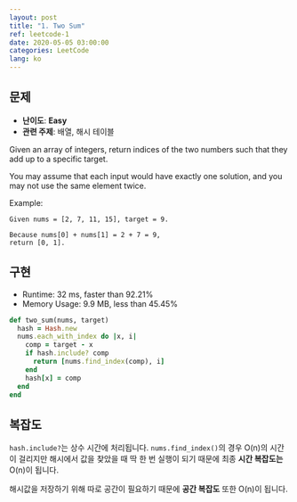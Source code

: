 ```yaml
---
layout: post
title: "1. Two Sum"
ref: leetcode-1
date: 2020-05-05 03:00:00
categories: LeetCode
lang: ko
---
```


## 문제
- **난이도**: **Easy**
- **관련 주제**: 배열, 해시 테이블

Given an array of integers, return indices of the two numbers such that they add up to a specific target.

You may assume that each input would have exactly one solution, and you may not use the same element twice.

Example:
```
Given nums = [2, 7, 11, 15], target = 9.

Because nums[0] + nums[1] = 2 + 7 = 9, 
return [0, 1].
```

<div class="divider"></div>

## 구현

- Runtime: 32 ms, faster than 92.21%
- Memory Usage: 9.9 MB, less than 45.45%

```rb
def two_sum(nums, target)
  hash = Hash.new
  nums.each_with_index do |x, i|
    comp = target - x
    if hash.include? comp
      return [nums.find_index(comp), i]
    end
    hash[x] = comp
  end
end
```

<div class="divider"></div>

## 복잡도
`hash.include?`는 상수 시간에 처리됩니다. `nums.find_index()`의 경우 O(n)의 시간이 걸리지만 해시에서 값을 찾았을 때 딱 한 번 실행이 되기 때문에 최종 **시간 복잡도는** O(n)이 됩니다.

해시값을 저장하기 위해 따로 공간이 필요하기 때문에 **공간 복잡도** 또한 O(n)이 됩니다.
